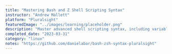 ```yaml
---
title: "Mastering Bash and Z Shell Scripting Syntax"
instructor: "Andrew Mallett"
platform: "Pluralsight"
featuredImage: "../images/learning/placeholder.png"
description: "Master advanced shell scripting syntax, including variable management, conditional statements, and looping structures, and gain the skills and knowledge needed to create powerful shell scripts in Linux with this course."
completed_date: "2023-03-31"
category: "linux"
notes: "https://github.com/danielabar/bash-zsh-syntax-pluralsight"
---
```

